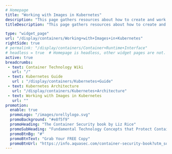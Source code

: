 ```yaml
---
# Homepage
title: "Working with Images in Kubernetes"
description: "This page gathers resources about how to create and work with container images (such as Docker images) in Kubernetes Guide using different environments like Azure, OpenShift and more."
titleDescription: "This page gathers resources about how to create and work with container images (such as <a href='/display/containers/Docker+Containers'>Docker</a> images) in <a href='/display/containers/Kubernetes+Guide'>Kubernetes Guide</a> using different environments like <a href='/display/containers/Containers+on+Azure'>Azure</a>, <a href='/display/containers/OpenShift+vs.+Kubernetes'>OpenShift </a> and more." 

type: "widget_page"
url: "/display/containers/Working+with+Images+in+Kubernetes" 
rightSide: true 
# permalink: "/display/containers/Container+Runtime+Interface"
# headless = true  # Homepage is headless, other widget pages are not.
active: true
breadcrumbs:
 - text: Container Technology Wiki
   url: "/"
 - text: Kubernetes Guide
   url : "/display/containers/Kubernetes+Guide"
 - text: Kubernetes Architecture
   url: "/display/containers/Kubernetes+Architecture"
 - text: Working with Images in Kubernetes
   url: ""
promotion:
  enable: true
  promoLogo: "/images/orellylogo.svg"
  promoBackground: "#e8f5f9"
  promoHeading: "The Container Security book by Liz Rice"
  promoSubHeading: "Fundamental Technology Concepts that Protect Containerized Applications"
  promoBtnBg: "#"
  promoBtnText: "Grab Your FREE Copy"
  promoBtnUrl: "https://info.aquasec.com/container-security-book?utm_source=wiki"
---
```



